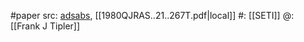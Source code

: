 #paper 
src: [adsabs](https://ui.adsabs.harvard.edu/abs/1980QJRAS..21..267T/abstract), [[1980QJRAS..21..267T.pdf|local]] 
#: [[SETI]] 
@: [[Frank J Tipler]] 

